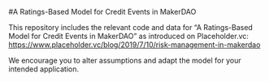 #A Ratings-Based Model for Credit Events in MakerDAO

This repository includes the relevant code and data for “A Ratings-Based Model for Credit Events in MakerDAO” as introduced on Placeholder.vc: https://www.placeholder.vc/blog/2019/7/10/risk-management-in-makerdao

We encourage you to alter assumptions and adapt the model for your intended application.
